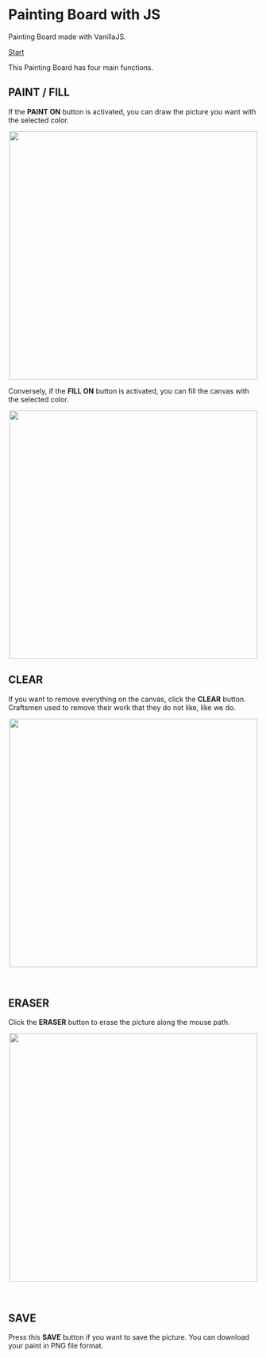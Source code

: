 # Painting Board with JS
Painting Board made with VanillaJS. 

[Start](https://hwahyeon.github.io/paintjs/)

This Painting Board has four main functions.

## PAINT / FILL
If the **PAINT ON** button is activated, you can draw the picture you want with the selected color.  
<p align="center"><img src="https://blog.kakaocdn.net/dn/SAGzj/btrD9GwVUw5/eAqvOlZ8DNefnLA8v96hk1/img.gif" width="500"></p>
  
Conversely, if the **FILL ON** button is activated, you can fill the canvas with the selected color.  
<p align="center"><img src="https://blog.kakaocdn.net/dn/b5EJty/btrEaOIeRtq/3ctcUBDluHQ7Mmux8LpiV1/img.gif" width="500"></p>

## CLEAR
If you want to remove everything on the canvas, click the **CLEAR** button. Craftsmen used to remove their work that they do not like, like we do.
<p align="center"><img src="https://blog.kakaocdn.net/dn/bcbI0P/btrEaNo2Gim/jNlgfamvsv8U6bDKGyZitK/img.gif" width="500"></p>
</br>

## ERASER
Click the **ERASER** button to erase the picture along the mouse path.
<p align="center"><img src="https://blog.kakaocdn.net/dn/vV7f9/btrEeJydgIL/VN4eaD4TlofQcnY5YbqldK/img.gif" width="500"></p>
</br>

## SAVE
Press this **SAVE** button if you want to save the picture. You can download your paint in PNG file format.
